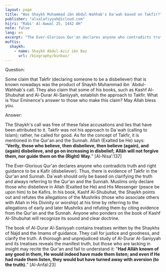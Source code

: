 ```yaml
---
layout: page
title: "Was Shaykh Muhammad ibn Abdul-Wahhab's Da'wah based on Takfir?"
publisher: "alsalafiyyah@icloud.com"
hijri: "Rabi' Al-Awwal 25, 1442 AH"
note: false
lang: en
excerpt: "The Ever-Glorious Qur'an declares anyone who contradicts truth and right guidance to be a Kafir (disbeliever). Thus, there is evidence of Takfir in the Qur'an and Sunnah. Da'wah should only be based on clarifying the truth and always referring to the Qur'an and the Sunnah."
muftis:
  shaykh: 
    - name: Shaykh Abdul-Aziz ibn Baz
      url: /biography/binbaz/
---
```


Question:

Some claim that Takfir (declaring someone to be a disbeliever) that is known nowadays was the product of Shaykh Muhammad ibn `Abdul-Wahhab's call. They also claim that some of his books, such as Kashf Al-Shubuhat and Al-Durar Al-Saniyyah, establish the approach to Takfir. What is Your Eminence's answer to those who make this claim? May Allah bless you.

Answer:

The Shaykh's call was free of these false accusations and lies that have been attributed to it. Takfir was not his approach to Da`wah (calling to Islam); rather, he called for good. As for the concept of Takfir, it is mentioned in the Qur'an and the Sunnah. Allah (Exalted be He) says: "**Verily, those who believe, then disbelieve, then believe (again), and (again) disbelieve, and go on increasing in disbelief; Allâh will not forgive them, nor guide them on the (Right) Way.**" [Al-Nisa’:137]

The Ever-Glorious Qur'an declares anyone who contradicts truth and right guidance to be a Kafir (disbeliever). Thus, there is evidence of Takfir in the Qur'an and Sunnah. Da`wah should only be based on clarifying the truth and always referring to the Qur'an and the Sunnah. Muslims only declare those who disbelieve in Allah (Exalted be He) and His Messenger (peace be upon him) to be Kafirs. In his book, Kashf Al-Shubuhat, the Shaykh points out and refutes the allegations of the Mushriks (those who associate others with Allah in His Divinity or worship) at his time by referring to the allegations of early and later Mushriks and refuting them by citing evidence from the Qur'an and the Sunnah. Anyone who ponders on the book of Kashf Al-Shubuhat will recognize its sound and clear doctrine. 

The book of Al-Durar Al-Saniyyah contains treatises written by the Shaykhs of Najd and the Imams of guidance. They call for justice and goodness, and clarify the truth. A thorough and unprejudiced study of Al-Durar Al-Saniyyah and its treatises reveals the manifest truth, but those who are lacking in insight may recite the Qur'an and fail to understand it: "**Had Allâh known of any good in them, He would indeed have made them listen; and even if He had made them listen, they would but have turned away with aversion (to the truth).**" [Al-Anfal:23]
